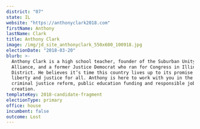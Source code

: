 ```yaml
---
district: "07"
state: IL
website: "https://anthonyclark2018.com"
firstName: Anthony
lastName: Clark
title: Anthony Clark
image: /img/jd_site_anthonyclark_550x600_100918.jpg
electionDate: "2018-03-20"
blurb: >-
  Anthony Clark is a high school teacher, founder of the Suburban Unity
  Alliance, and a former Justice Democrat who ran for Congress in Illinois' 7th
  District. He believes it’s time this country lives up to its promise of
  liberty and justice for all. Anthony is here to work with you in the fight for
  criminal justice reform, public education funding and responsible job
  creation.
templateKey: 2018-candidate-fragment
electionType: primary
office: house
incumbent: false
outcome: Lost
---
```

